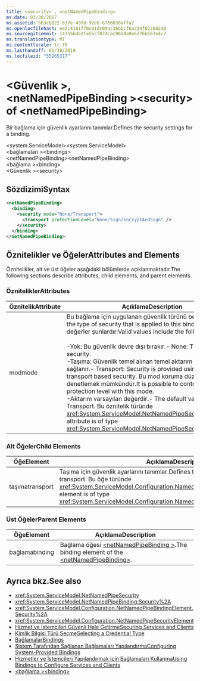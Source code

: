 ```yaml
---
title: <security> , <netNamedPipeBinding>
ms.date: 03/30/2017
ms.assetid: bb3cb022-637e-49fd-92e8-6766038affa7
ms.openlocfilehash: ee2c4161f70c01dc09ac36bbcf6a234f822682d0
ms.sourcegitcommit: 14355b4b2fe5bcf874cac96d0a9e6376b567e4c7
ms.translationtype: MT
ms.contentlocale: tr-TR
ms.lasthandoff: 01/30/2019
ms.locfileid: "55265317"
---
```

# <a name="security-of-netnamedpipebinding"></a><span data-ttu-id="4b7d0-102">\<Güvenlik >, \<netNamedPipeBinding ></span><span class="sxs-lookup"><span data-stu-id="4b7d0-102">\<security> of \<netNamedPipeBinding></span></span>
<span data-ttu-id="4b7d0-103">Bir bağlama için güvenlik ayarlarını tanımlar.</span><span class="sxs-lookup"><span data-stu-id="4b7d0-103">Defines the security settings for a binding.</span></span>  
  
 <span data-ttu-id="4b7d0-104">\<system.ServiceModel></span><span class="sxs-lookup"><span data-stu-id="4b7d0-104">\<system.ServiceModel></span></span>  
<span data-ttu-id="4b7d0-105">\<bağlamaları ></span><span class="sxs-lookup"><span data-stu-id="4b7d0-105">\<bindings></span></span>  
<span data-ttu-id="4b7d0-106">\<netNamedPipeBinding></span><span class="sxs-lookup"><span data-stu-id="4b7d0-106">\<netNamedPipeBinding></span></span>  
<span data-ttu-id="4b7d0-107">\<bağlama ></span><span class="sxs-lookup"><span data-stu-id="4b7d0-107">\<binding></span></span>  
<span data-ttu-id="4b7d0-108">\<Güvenlik ></span><span class="sxs-lookup"><span data-stu-id="4b7d0-108">\<security></span></span>  
  
## <a name="syntax"></a><span data-ttu-id="4b7d0-109">Sözdizimi</span><span class="sxs-lookup"><span data-stu-id="4b7d0-109">Syntax</span></span>  
  
```xml  
<netNamedPipeBinding>
  <binding>
    <security mode="None/Transport">
      <transport protectionLevel="None/Sign/EncryptAndSign" />
    </security>
  </binding>
</netNamedPipeBinding>
```  
  
## <a name="attributes-and-elements"></a><span data-ttu-id="4b7d0-110">Öznitelikler ve Öğeler</span><span class="sxs-lookup"><span data-stu-id="4b7d0-110">Attributes and Elements</span></span>  
 <span data-ttu-id="4b7d0-111">Öznitelikler, alt ve üst öğeler aşağıdaki bölümlerde açıklanmaktadır.</span><span class="sxs-lookup"><span data-stu-id="4b7d0-111">The following sections describe attributes, child elements, and parent elements.</span></span>  
  
### <a name="attributes"></a><span data-ttu-id="4b7d0-112">Öznitelikler</span><span class="sxs-lookup"><span data-stu-id="4b7d0-112">Attributes</span></span>  
  
|<span data-ttu-id="4b7d0-113">Öznitelik</span><span class="sxs-lookup"><span data-stu-id="4b7d0-113">Attribute</span></span>|<span data-ttu-id="4b7d0-114">Açıklama</span><span class="sxs-lookup"><span data-stu-id="4b7d0-114">Description</span></span>|  
|---------------|-----------------|  
|<span data-ttu-id="4b7d0-115">mod</span><span class="sxs-lookup"><span data-stu-id="4b7d0-115">mode</span></span>|<span data-ttu-id="4b7d0-116">Bu bağlama için uygulanan güvenlik türünü belirtir.</span><span class="sxs-lookup"><span data-stu-id="4b7d0-116">Specifies the type of security that is applied to this binding.</span></span> <span data-ttu-id="4b7d0-117">Geçerli değerler şunlardır:</span><span class="sxs-lookup"><span data-stu-id="4b7d0-117">Valid values include the following:</span></span><br /><br /> <span data-ttu-id="4b7d0-118">-Yok: Bu güvenlik devre dışı bırakır.</span><span class="sxs-lookup"><span data-stu-id="4b7d0-118">-   None: This disables security.</span></span><br /><span data-ttu-id="4b7d0-119">-Taşıma: Güvenlik temel alınan temel aktarım güvenliği sağlanır.</span><span class="sxs-lookup"><span data-stu-id="4b7d0-119">-   Transport: Security is provided using underlying transport based security.</span></span> <span data-ttu-id="4b7d0-120">Bu mod koruma düzeyiyle denetlemek mümkündür.</span><span class="sxs-lookup"><span data-stu-id="4b7d0-120">It is possible to control the protection level with this mode.</span></span><br /><span data-ttu-id="4b7d0-121">-Aktarım varsayılan değerdir.</span><span class="sxs-lookup"><span data-stu-id="4b7d0-121">-   The default value is Transport.</span></span> <span data-ttu-id="4b7d0-122">Bu öznitelik türünde <xref:System.ServiceModel.NetNamedPipeSecurityMode>.</span><span class="sxs-lookup"><span data-stu-id="4b7d0-122">This attribute is of type <xref:System.ServiceModel.NetNamedPipeSecurityMode>.</span></span>|  
  
### <a name="child-elements"></a><span data-ttu-id="4b7d0-123">Alt Öğeler</span><span class="sxs-lookup"><span data-stu-id="4b7d0-123">Child Elements</span></span>  
  
|<span data-ttu-id="4b7d0-124">Öğe</span><span class="sxs-lookup"><span data-stu-id="4b7d0-124">Element</span></span>|<span data-ttu-id="4b7d0-125">Açıklama</span><span class="sxs-lookup"><span data-stu-id="4b7d0-125">Description</span></span>|  
|-------------|-----------------|  
|<span data-ttu-id="4b7d0-126">taşıma</span><span class="sxs-lookup"><span data-stu-id="4b7d0-126">transport</span></span>|<span data-ttu-id="4b7d0-127">Taşıma için güvenlik ayarlarını tanımlar.</span><span class="sxs-lookup"><span data-stu-id="4b7d0-127">Defines the security settings for the transport.</span></span> <span data-ttu-id="4b7d0-128">Bu öğe türünde <xref:System.ServiceModel.Configuration.NamedPipeTransportSecurityElement>.</span><span class="sxs-lookup"><span data-stu-id="4b7d0-128">This element is of type <xref:System.ServiceModel.Configuration.NamedPipeTransportSecurityElement>.</span></span>|  
  
### <a name="parent-elements"></a><span data-ttu-id="4b7d0-129">Üst Öğeler</span><span class="sxs-lookup"><span data-stu-id="4b7d0-129">Parent Elements</span></span>  
  
|<span data-ttu-id="4b7d0-130">Öğe</span><span class="sxs-lookup"><span data-stu-id="4b7d0-130">Element</span></span>|<span data-ttu-id="4b7d0-131">Açıklama</span><span class="sxs-lookup"><span data-stu-id="4b7d0-131">Description</span></span>|  
|-------------|-----------------|  
|<span data-ttu-id="4b7d0-132">bağlama</span><span class="sxs-lookup"><span data-stu-id="4b7d0-132">binding</span></span>|<span data-ttu-id="4b7d0-133">Bağlama öğesi [ \<netNamedPipeBinding >](../../../../../docs/framework/configure-apps/file-schema/wcf/netnamedpipebinding.md).</span><span class="sxs-lookup"><span data-stu-id="4b7d0-133">The binding element of the [\<netNamedPipeBinding>](../../../../../docs/framework/configure-apps/file-schema/wcf/netnamedpipebinding.md).</span></span>|  
  
## <a name="see-also"></a><span data-ttu-id="4b7d0-134">Ayrıca bkz.</span><span class="sxs-lookup"><span data-stu-id="4b7d0-134">See also</span></span>
- <xref:System.ServiceModel.NetNamedPipeSecurity>
- <xref:System.ServiceModel.NetNamedPipeBinding.Security%2A>
- <xref:System.ServiceModel.Configuration.NetNamedPipeBindingElement.Security%2A>
- <xref:System.ServiceModel.Configuration.NetNamedPipeSecurityElement>
- [<span data-ttu-id="4b7d0-135">Hizmet ve İstemcileri Güvenli Hale Getirme</span><span class="sxs-lookup"><span data-stu-id="4b7d0-135">Securing Services and Clients</span></span>](../../../../../docs/framework/wcf/feature-details/securing-services-and-clients.md)
- [<span data-ttu-id="4b7d0-136">Kimlik Bilgisi Türü Seçme</span><span class="sxs-lookup"><span data-stu-id="4b7d0-136">Selecting a Credential Type</span></span>](../../../../../docs/framework/wcf/feature-details/selecting-a-credential-type.md)
- [<span data-ttu-id="4b7d0-137">Bağlamalar</span><span class="sxs-lookup"><span data-stu-id="4b7d0-137">Bindings</span></span>](../../../../../docs/framework/wcf/bindings.md)
- [<span data-ttu-id="4b7d0-138">Sistem Tarafından Sağlanan Bağlamaları Yapılandırma</span><span class="sxs-lookup"><span data-stu-id="4b7d0-138">Configuring System-Provided Bindings</span></span>](../../../../../docs/framework/wcf/feature-details/configuring-system-provided-bindings.md)
- [<span data-ttu-id="4b7d0-139">Hizmetler ve İstemcileri Yapılandırmak için Bağlamaları Kullanma</span><span class="sxs-lookup"><span data-stu-id="4b7d0-139">Using Bindings to Configure Services and Clients</span></span>](../../../../../docs/framework/wcf/using-bindings-to-configure-services-and-clients.md)
- [<span data-ttu-id="4b7d0-140">\<bağlama ></span><span class="sxs-lookup"><span data-stu-id="4b7d0-140">\<binding></span></span>](../../../../../docs/framework/misc/binding.md)
